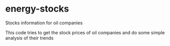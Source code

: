 # energy-stocks
Stocks information for oil companies

This code tries to get the stock prices of oil companies and do some simple analysis of their trends
